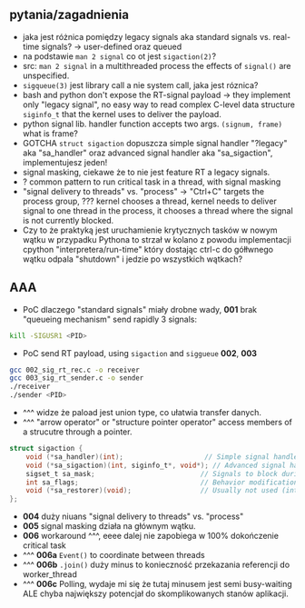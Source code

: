 


## pytania/zagadnienia
- jaka jest różnica pomiędzy legacy signals aka standard signals vs. real-time signals? -> user-defined oraz queued
- na podstawie `man 2 signal` co ot jest `sigaction(2)`?
- src: `man 2 signal` in a multithreaded process the effects of `signal()` are unspecified.
- `sigqueue(3)` jest library call a nie system call, jaka jest róznica?
- bash and python don't expose the RT-signal payload -> they implement only "legacy signal", no easy way to read complex C-level data structure `siginfo_t` that the kernel uses to deliver the payload.
- python signal lib. handler function accepts two args. `(signum, frame)` what is frame?
- GOTCHA `struct sigaction` dopuszcza simple signal handler "?legacy" aka "sa_handler" oraz advanced signal handler aka "sa_sigaction", implementujesz jeden!
- signal masking, ciekawe że to nie jest feature RT a legacy signals.
- ? common pattern to run critical task in a thread, with signal masking
- "signal delivery to threads" vs. "process" -> "Ctrl+C" targets the process group, ??? kernel chooses a thread, kernel needs to deliver signal to one thread in the process, it chooses a thread where the signal is not currently blocked.
- Czy to że praktyką jest uruchamienie krytycznych tasków w nowym wątku w przypadku Pythona to strzał w kolano z powodu implementacji cpython "interpretera/run-time" który dostając ctrl-c do gółłwnego wątku odpala "shutdown" i jedzie po wszystkich wątkach?



## AAA
- PoC dlaczego "standard signals" miały drobne wady, **001** brak "queueing mechanism" 
send rapidly 3 signals:
```bash
kill -SIGUSR1 <PID>
```
- PoC send RT payload, using `sigaction` and `siggueue` **002**, **003**
```sh
gcc 002_sig_rt_rec.c -o receiver
gcc 003_sig_rt_sender.c -o sender
./receiver
./sender <PID>
```
- ^^^ widze że paload jest union type, co ułatwia transfer danych.
- ^^^ "arrow operator" or "structure pointer operator" access members of a strucutre through a pointer.
```c
struct sigaction {
    void (*sa_handler)(int);                    // Simple signal handler (one argument)
    void (*sa_sigaction)(int, siginfo_t*, void*); // Advanced signal handler (three arguments)
    sigset_t sa_mask;                          // Signals to block during handler execution
    int sa_flags;                              // Behavior modification flags
    void (*sa_restorer)(void);                 // Usually not used (internal)
};
```
- **004** duży niuans "signal delivery to threads" vs. "process"
- **005** signal masking działa na głównym wątku.
- **006** workaround ^^^, eeee dalej nie zapobiega w 100% dokończenie critical task
- ^^^ **006a** `Event()` to coordinate between threads
- ^^^ **006b** `.join()` duży minus to konieczność przekazania referencji do worker_thread
- ^^^ **006c** Polling, wydaje mi się że tutaj minusem jest semi busy-waiting ALE chyba największy potencjał do skomplikowanych stanów aplikacji.